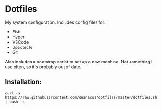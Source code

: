 # Dotfiles

My system configuration. Includes config files for:

* Fish
* Hyper
* VSCode
* Spectacle
* Git

Also includes a bootstrap script to set up a new machine. Not something I use 
often, so it's probably out of date.

## Installation:

```
curl -s https://raw.githubusercontent.com/deanacus/dotfiles/master/dotfiles.sh | bash -s
```